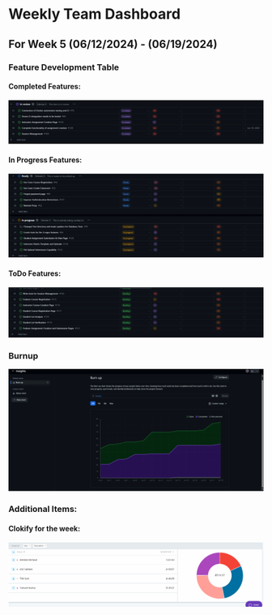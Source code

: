 # Weekly Team Dashboard
## For Week 5 (06/12/2024) - (06/19/2024)

<div style="width: 100%;">
<p float="left">
    <h3>Feature Development Table</h3>
    <h4> Completed Features: </h4>
        <img src="./images/week6Done.png" width="max" />
    <h4> In Progress Features: </h4>
        <img src="./images/week6Inprogress.png" width="max" />
    <h4> ToDo Features: </h4>
        <img src="./images/week6Todo.png" width="max" />
    <h3>Burnup</h3>
        <img src="./images/week6Burnup.png" width="max" />
        <h3>Additional Items: </h3>
    <h4>Clokify for the week:</h4>
 <img src="./images/week6Clokify.png" width="max" />
</p>

</div>

